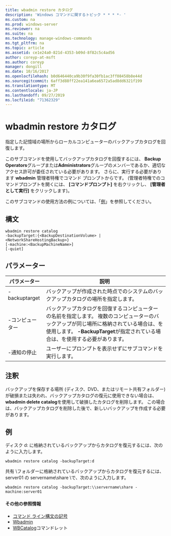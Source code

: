 ```yaml
---
title: wbadmin restore カタログ
description: 'Windows コマンドに関するトピック * * * *- '
ms.custom: na
ms.prod: windows-server
ms.reviewer: na
ms.suite: na
ms.technology: manage-windows-commands
ms.tgt_pltfrm: na
ms.topic: article
ms.assetid: ce1e24a0-821d-4353-b09d-8f82c5c4ad56
author: coreyp-at-msft
ms.author: coreyp
manager: dongill
ms.date: 10/16/2017
ms.openlocfilehash: b0d646440ca9b30f9fa30fb1ac3ff08458b8e44d
ms.sourcegitcommit: 6aff3d88ff22ea141a6ea6572a5ad8dd6321f199
ms.translationtype: MT
ms.contentlocale: ja-JP
ms.lasthandoff: 09/27/2019
ms.locfileid: "71362329"
---
```

# <a name="wbadmin-restore-catalog"></a>wbadmin restore カタログ



指定した記憶域の場所からローカルコンピューターのバックアップカタログを回復します。

このサブコマンドを使用してバックアップカタログを回復するには、 **Backup Operators**グループまたは**Administrators**グループのメンバーであるか、適切なアクセス許可が委任されている必要があります。 さらに、実行する必要があります **wbadmin** 管理者特権でコマンド プロンプトからです。 (管理者特権でのコマンドプロンプトを開くには、 **[コマンドプロンプト]** を右クリックし、 **[管理者として実行]** をクリックします)。

このサブコマンドの使用方法の例については、「[例](#BKMK_examples)」を参照してください。

## <a name="syntax"></a>構文

```
wbadmin restore catalog
-backupTarget:{<BackupDestinationVolume> | <NetworkShareHostingBackup>}
[-machine:<BackupMachineName>]
[-quiet]
```

## <a name="parameters"></a>パラメーター

|パラメーター|説明|
|---------|-----------|
|-backuptarget|バックアップが作成された時点でのシステムのバックアップカタログの場所を指定します。|
|-コンピューター|バックアップカタログを回復するコンピューターの名前を指定します。 複数のコンピューターのバックアップが同じ場所に格納されている場合は、を使用します。 **-BackupTarget**が指定されている場合は、を使用する必要があります。|
|-通知の停止|ユーザーにプロンプトを表示せずにサブコマンドを実行します。|

## <a name="remarks"></a>注釈

バックアップを保存する場所 (ディスク、DVD、またはリモート共有フォルダー) が破損または失われ、バックアップカタログの復元に使用できない場合は、 **wbadmin delete catalog**を使用して破損したカタログを削除します。 この場合は、バックアップカタログを削除した後で、新しいバックアップを作成する必要があります。

## <a name="BKMK_examples"></a>例

ディスク d: に格納されているバックアップからカタログを復元するには、次のように入力します。
```
wbadmin restore catalog -backupTarget:d
```
共有 \\フォルダーに格納されているバックアップからカタログを復元するには、server01 の servername\share \\で、次のように入力します。
```
wbadmin restore catalog -backupTarget:\\servername\share -machine:server01
```

#### <a name="additional-references"></a>その他の参照情報

-   [コマンド ライン構文の記号](command-line-syntax-key.md)
-   [Wbadmin](wbadmin.md)
-   [WBCatalog](https://technet.microsoft.com/library/jj902437.aspx)コマンドレット